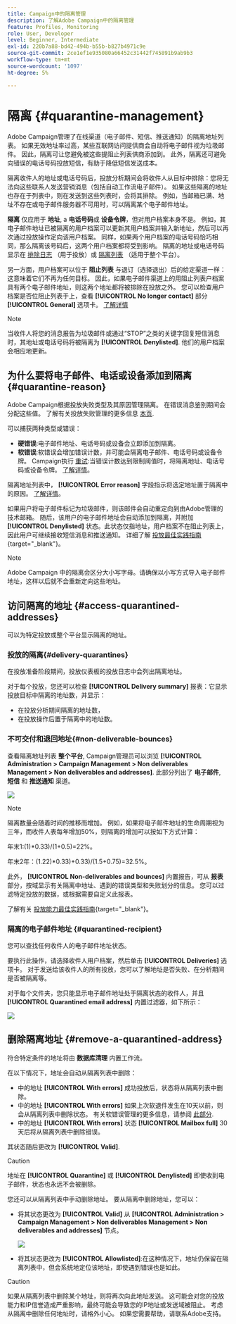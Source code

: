 ```yaml
---
title: Campaign中的隔离管理
description: 了解Adobe Campaign中的隔离管理
feature: Profiles, Monitoring
role: User, Developer
level: Beginner, Intermediate
exl-id: 220b7a88-bd42-494b-b55b-b827b4971c9e
source-git-commit: 2ce1ef1e935080a66452c31442f745891b9ab9b3
workflow-type: tm+mt
source-wordcount: '1097'
ht-degree: 5%

---
```


# 隔离 {#quarantine-management}

Adobe Campaign管理了在线渠道（电子邮件、短信、推送通知）的隔离地址列表。 如果无效地址率过高，某些互联网访问提供商会自动将电子邮件视为垃圾邮件。 因此，隔离可让您避免被这些提阻止列表供商添加到。 此外，隔离还可避免向错误的电话号码投放短信，有助于降低短信发送成本。

隔离收件人的地址或电话号码后，投放分析期间会将收件人从目标中排除：您将无法向这些联系人发送营销消息（包括自动工作流电子邮件）。 如果这些隔离的地址也存在于列表中，则在发送到这些列表时，会将其排除。 例如，当邮箱已满、地址不存在或电子邮件服务器不可用时，可以隔离某个电子邮件地址。

<!--For more on best practices to secure and optimize your deliveries, refer to [this page](delivery-best-practices.md).-->

**隔离** 仅应用于 **地址**, a **电话号码**&#x200B;或 **设备令牌**，但对用户档案本身不是。 例如，其电子邮件地址已被隔离的用户档案可以更新其用户档案并输入新地址，然后可以再次通过投放操作定向该用户档案。 同样，如果两个用户档案的电话号码恰巧相同，那么隔离该号码后，这两个用户档案都将受到影响。 隔离的地址或电话号码显示在 [排除日志](#delivery-quarantines) （用于投放）或 [隔离列表](#non-deliverable-bounces) （适用于整个平台）。

另一方面，用户档案可以位于 **阻止列表** 与退订（选择退出）后的给定渠道一样：这意味着它们不再为任何目标。 因此，如果电子邮件渠道上的用阻止列表户档案具有两个电子邮件地址，则这两个地址都将被排除在投放之外。 您可以检查用户档案是否位阻止列表于上，查看 **[!UICONTROL No longer contact]** 部分 **[!UICONTROL General]** 选项卡。 [了解详情](../audiences/view-profiles.md)

>[!NOTE]
>
>当收件人将您的消息报告为垃圾邮件或通过“STOP”之类的关键字回复短信消息时，其地址或电话号码将被隔离为 **[!UICONTROL Denylisted]**. 他们的用户档案会相应地更新。

<!--For the email channel, email addresses are quarantined. For the mobile app channel, device tokens are quarantined. For the SMS channel, phone numbers are quarantined.?-->

## 为什么要将电子邮件、电话或设备添加到隔离 {#quarantine-reason}

Adobe Campaign根据投放失败类型及其原因管理隔离。 在错误消息鉴别期间会分配这些值。 了解有关投放失败管理的更多信息 [本页](delivery-failures.md).

可以捕获两种类型或错误：

* **硬错误**:电子邮件地址、电话号码或设备会立即添加到隔离。
* **软错误**:软错误会增加错误计数，并可能会隔离电子邮件、电话号码或设备令牌。 Campaign执行 [重试](delivery-failures.md#retries):当错误计数达到限制阈值时，将隔离地址、电话号码或设备令牌。 [了解详情](delivery-failures.md#retries)。

隔离地址列表中， **[!UICONTROL Error reason]** 字段指示将选定地址置于隔离中的原因。 [了解详情](#identifying-quarantined-addresses-for-the-entire-platform)。


如果用户将电子邮件标记为垃圾邮件，则该邮件会自动重定向到由Adobe管理的技术邮箱。 随后，该用户的电子邮件地址会自动添加到隔离，并附加 **[!UICONTROL Denylisted]** 状态。此状态仅指地址，用户档案不在阻止列表上，因此用户可继续接收短信消息和推送通知。 详细了解 [投放最佳实践指南](https://experienceleague.adobe.com/docs/deliverability-learn/deliverability-best-practice-guide/transition-process/infrastructure.html#feedback-loops){target=&quot;_blank&quot;}。

>[!NOTE]
>
>Adobe Campaign 中的隔离会区分大小写字母。请确保以小写方式导入电子邮件地址，这样以后就不会重新定向这些地址。

## 访问隔离的地址 {#access-quarantined-addresses}

可以为特定投放或整个平台显示隔离的地址。

### 投放的隔离{#delivery-quarantines}

在投放准备阶段期间，投放仪表板的投放日志中会列出隔离地址。

对于每个投放，您还可以检查 **[!UICONTROL Delivery summary]** 报表：它显示投放目标中隔离的地址数，并显示：

* 在投放分析期间隔离的地址数，
* 在投放操作后置于隔离中的地址数。

### 不可交付和退回地址{#non-deliverable-bounces}

查看隔离地址列表 **整个平台**, Campaign管理员可以浏览  **[!UICONTROL Administration > Campaign Management > Non deliverables Management > Non deliverables and addresses]**. 此部分列出了 **电子邮件**, **短信** 和 **推送通知** 渠道。

![](assets/tech-quarantine.png)

>[!NOTE]
>
>隔离数量会随着时间的推移而增加。 例如，如果将电子邮件地址的生命周期视为三年，而收件人表每年增加50%，则隔离的增加可以按如下方式计算：
>
>年末1:(1)&#42;0.33)/(1+0.5)=22%。
>
>年末2年：(1.22)&#42;0.33)+0.33)/(1.5+0.75)=32.5%。

此外， **[!UICONTROL Non-deliverables and bounces]** 内置报告，可从 **报表** 部分，按域显示有关隔离中地址、遇到的错误类型和失败划分的信息。 您可以过滤特定投放的数据，或根据需要自定义此报表。

了解有关 [投放能力最佳实践指南](https://experienceleague.adobe.com/docs/deliverability-learn/deliverability-best-practice-guide/metrics-for-deliverability/bounces.html){target=&quot;_blank&quot;}。

### 隔离的电子邮件地址 {#quarantined-recipient}

您可以查找任何收件人的电子邮件地址状态。

要执行此操作，请选择收件人用户档案，然后单击 **[!UICONTROL Deliveries]** 选项卡。 对于发送给该收件人的所有投放，您可以了解地址是否失败、在分析期间是否被隔离等。

对于每个文件夹，您只能显示电子邮件地址处于隔离状态的收件人，并且 **[!UICONTROL Quarantined email address]** 内置过滤器，如下所示：

![](assets/quarantine-filter.png)


## 删除隔离地址 {#remove-a-quarantined-address}

符合特定条件的地址将由 **数据库清理** 内置工作流。

在以下情况下，地址会自动从隔离列表中删除：

* 中的地址 **[!UICONTROL With errors]** 成功投放后，状态将从隔离列表中删除。
* 中的地址 **[!UICONTROL With errors]** 如果上次软退件发生在10天以前，则会从隔离列表中删除状态。 有关软错误管理的更多信息，请参阅 [此部分](#soft-error-management).
* 中的地址 **[!UICONTROL With errors]** 状态 **[!UICONTROL Mailbox full]** 30天后将从隔离列表中删除错误。

其状态随后更改为 **[!UICONTROL Valid]**.

>[!CAUTION]
>
>地址在 **[!UICONTROL Quarantine]** 或 **[!UICONTROL Denylisted]** 即使收到电子邮件，状态也永远不会被删除。

您还可以从隔离列表中手动删除地址。 要从隔离中删除地址，您可以：

* 将其状态更改为 **[!UICONTROL Valid]** 从 **[!UICONTROL Administration > Campaign Management > Non deliverables Management > Non deliverables and addresses]** 节点。

   ![](assets/tech-quarantine-status.png)

* 将其状态更改为 **[!UICONTROL Allowlisted]**:在这种情况下，地址仍保留在隔离列表中，但会系统地定位该地址，即使遇到错误也是如此。

>[!CAUTION]
>
>如果从隔离列表中删除某个地址，则将再次向此地址发送。 这可能会对您的投放能力和IP信誉造成严重影响，最终可能会导致您的IP地址或发送域被阻止。 考虑从隔离中删除任何地址时，请格外小心。 如果您需要帮助，请联系Adobe支持。
